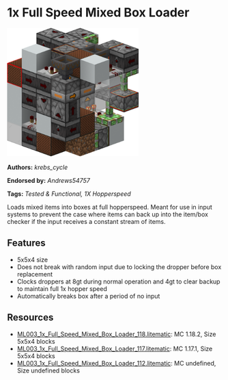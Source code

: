 # 1x Full Speed Mixed Box Loader
<img alt="1x_Full_Speed_Mixed_Box_Loader.png" src="images/1x_Full_Speed_Mixed_Box_Loader.png?raw=1" height="300px">

**Authors:** *krebs_cycle*

**Endorsed by:** *Andrews54757*

**Tags:** *Tested & Functional, 1X Hopperspeed*

Loads mixed items into boxes at full hopperspeed. Meant for use in input systems to prevent the case where items can back up into the item/box checker if the input receives a constant stream of items.

## Features
- 5x5x4 size
- Does not break with random input due to locking the dropper before box replacement
- Clocks droppers at 8gt during normal operation and 4gt to clear backup to maintain full 1x hopper speed
- Automatically breaks box after a period of no input

## Resources
- [ML003_1x_Full_Speed_Mixed_Box_Loader_118.litematic](attachments/ML003_1x_Full_Speed_Mixed_Box_Loader_118.litematic): MC 1.18.2, Size 5x5x4 blocks
- [ML003_1x_Full_Speed_Mixed_Box_Loader_117.litematic](attachments/ML003_1x_Full_Speed_Mixed_Box_Loader_117.litematic): MC 1.17.1, Size 5x5x4 blocks
- [ML003_1x_Full_Speed_Mixed_Box_Loader_112.litematic](attachments/ML003_1x_Full_Speed_Mixed_Box_Loader_112.litematic): MC undefined, Size undefined blocks
